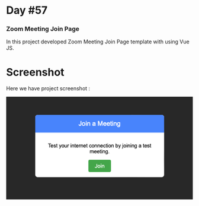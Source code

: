 # Day #57

### Zoom Meeting Join Page
In this project developed Zoom Meeting Join Page template with using Vue JS.

# Screenshot
Here we have project screenshot :

![screenshot](screenshot.png)
